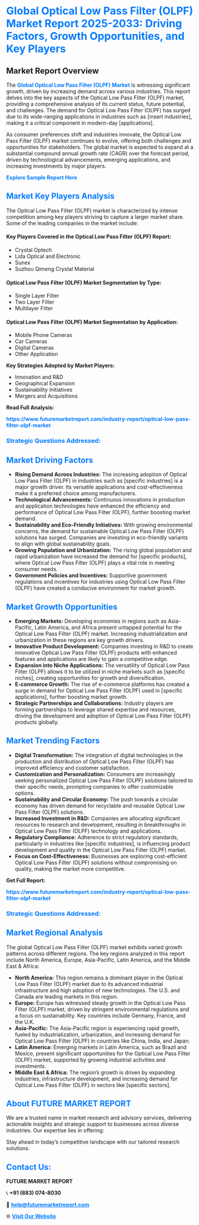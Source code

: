 <h1 style="color: #007BFF;">Global Optical Low Pass Filter (OLPF) Market Report 2025-2033: Driving Factors, Growth Opportunities, and Key Players</h1>

<section id="overview">
<h2>Market Report Overview</h2>
<p>The <a href="https://www.futuremarketreport.com/industry-report/optical-low-pass-filter-olpf-market" style="color: #007BFF; text-decoration: none;"><strong>Global Optical Low Pass Filter (OLPF) Market</strong></a> is witnessing significant growth, driven by increasing demand across various industries. This report delves into the key aspects of the Optical Low Pass Filter (OLPF) market, providing a comprehensive analysis of its current status, future potential, and challenges. The demand for Optical Low Pass Filter (OLPF) has surged due to its wide-ranging applications in industries such as [insert industries], making it a critical component in modern-day [applications].</p>
<p>As consumer preferences shift and industries innovate, the Optical Low Pass Filter (OLPF) market continues to evolve, offering both challenges and opportunities for stakeholders. The global market is expected to expand at a substantial compound annual growth rate (CAGR) over the forecast period, driven by technological advancements, emerging applications, and increasing investments by major players.</p>
</section>

<section id="overview">
<p><a href="https://www.futuremarketreport.com/request-sample/reportId=87637" style="color: #007BFF; text-decoration: none;"><strong>Explore Sample Report Here</strong></a></p>
</section>

<section id="key-players">
<h2 style="color: #007BFF;">Market Key Players Analysis</h2>
<p>The Optical Low Pass Filter (OLPF) market is characterized by intense competition among key players striving to capture a larger market share. Some of the leading companies in the market include:</p>
<h4>Key Players Covered in the Optical Low Pass Filter (OLPF) Report:</h4>
<ul><li>Crystal Optech</li><li>Lida Optical and Electronic</li><li>Sunex</li><li>Suzhou Qimeng Crystal Material</li></ul>
<h4>Optical Low Pass Filter (OLPF) Market Segmentation by Type:</h4>
<ul><li>Single Layer Filter</li><li>Two Layer Filter</li><li>Multilayer Filter</li></ul>

<h4>Optical Low Pass Filter (OLPF) Market Segmentation by Application:</h4>
<ul><li>Mobile Phone Cameras</li><li>Car Cameras</li><li>Digital Cameras</li><li>Other Application</li></ul>
<p><strong>Key Strategies Adopted by Market Players:</strong></p>
<ul>
<li>Innovation and R&D</li>
<li>Geographical Expansion</li>
<li>Sustainability Initiatives</li>
<li>Mergers and Acquisitions</li>
</ul>
</section>

<section>
<p><strong>Read Full Analysis: </strong></p><a href="https://www.futuremarketreport.com/industry-report/optical-low-pass-filter-olpf-market" style="color: #007BFF; text-decoration: none;"><strong>https://www.futuremarketreport.com/industry-report/optical-low-pass-filter-olpf-market</strong></a>
<h3 style="color: #007BFF;">Strategic Questions Addressed:</h3>
</section>

<section id="driving-factors">
<h2 style="color: #007BFF;">Market Driving Factors</h2>
<ul>
<li><strong>Rising Demand Across Industries:</strong> The increasing adoption of Optical Low Pass Filter (OLPF) in industries such as [specific industries] is a major growth driver. Its versatile applications and cost-effectiveness make it a preferred choice among manufacturers.</li>
<li><strong>Technological Advancements:</strong> Continuous innovations in production and application technologies have enhanced the efficiency and performance of Optical Low Pass Filter (OLPF), further boosting market demand.</li>
<li><strong>Sustainability and Eco-Friendly Initiatives:</strong> With growing environmental concerns, the demand for sustainable Optical Low Pass Filter (OLPF) solutions has surged. Companies are investing in eco-friendly variants to align with global sustainability goals.</li>
<li><strong>Growing Population and Urbanization:</strong> The rising global population and rapid urbanization have increased the demand for [specific products], where Optical Low Pass Filter (OLPF) plays a vital role in meeting consumer needs.</li>
<li><strong>Government Policies and Incentives:</strong> Supportive government regulations and incentives for industries using Optical Low Pass Filter (OLPF) have created a conducive environment for market growth.</li>
</ul>
</section>

<section id="growth-opportunities">
<h2 style="color: #007BFF;">Market Growth Opportunities</h2>
<ul>
<li><strong>Emerging Markets:</strong> Developing economies in regions such as Asia-Pacific, Latin America, and Africa present untapped potential for the Optical Low Pass Filter (OLPF) market. Increasing industrialization and urbanization in these regions are key growth drivers.</li>
<li><strong>Innovative Product Development:</strong> Companies investing in R&D to create innovative Optical Low Pass Filter (OLPF) products with enhanced features and applications are likely to gain a competitive edge.</li>
<li><strong>Expansion into Niche Applications:</strong> The versatility of Optical Low Pass Filter (OLPF) allows it to be utilized in niche markets such as [specific niches], creating opportunities for growth and diversification.</li>
<li><strong>E-commerce Growth:</strong> The rise of e-commerce platforms has created a surge in demand for Optical Low Pass Filter (OLPF) used in [specific applications], further boosting market growth.</li>
<li><strong>Strategic Partnerships and Collaborations:</strong> Industry players are forming partnerships to leverage shared expertise and resources, driving the development and adoption of Optical Low Pass Filter (OLPF) products globally.</li>
</ul>
</section>

<section id="trending-factors">
<h2 style="color: #007BFF;">Market Trending Factors</h2>
<ul>
<li><strong>Digital Transformation:</strong> The integration of digital technologies in the production and distribution of Optical Low Pass Filter (OLPF) has improved efficiency and customer satisfaction.</li>
<li><strong>Customization and Personalization:</strong> Consumers are increasingly seeking personalized Optical Low Pass Filter (OLPF) solutions tailored to their specific needs, prompting companies to offer customizable options.</li>
<li><strong>Sustainability and Circular Economy:</strong> The push towards a circular economy has driven demand for recyclable and reusable Optical Low Pass Filter (OLPF) solutions.</li>
<li><strong>Increased Investment in R&D:</strong> Companies are allocating significant resources to research and development, resulting in breakthroughs in Optical Low Pass Filter (OLPF) technology and applications.</li>
<li><strong>Regulatory Compliance:</strong> Adherence to strict regulatory standards, particularly in industries like [specific industries], is influencing product development and quality in the Optical Low Pass Filter (OLPF) market.</li>
<li><strong>Focus on Cost-Effectiveness:</strong> Businesses are exploring cost-efficient Optical Low Pass Filter (OLPF) solutions without compromising on quality, making the market more competitive.</li>
</ul>
</section>

<section>
<p><strong>Get Full Report: </strong></p><a href="https://www.futuremarketreport.com/industry-report/optical-low-pass-filter-olpf-market" style="color: #007BFF; text-decoration: none;"><strong>https://www.futuremarketreport.com/industry-report/optical-low-pass-filter-olpf-market</strong></a>
<h3 style="color: #007BFF;">Strategic Questions Addressed:</h3>
</section>


<section id="regional-analysis">
<h2 style="color: #007BFF;">Market Regional Analysis</h2>
<p>The global Optical Low Pass Filter (OLPF) market exhibits varied growth patterns across different regions. The key regions analyzed in this report include North America, Europe, Asia-Pacific, Latin America, and the Middle East & Africa:</p>
<ul>
<li><strong>North America:</strong> This region remains a dominant player in the Optical Low Pass Filter (OLPF) market due to its advanced industrial infrastructure and high adoption of new technologies. The U.S. and Canada are leading markets in this region.</li>
<li><strong>Europe:</strong> Europe has witnessed steady growth in the Optical Low Pass Filter (OLPF) market, driven by stringent environmental regulations and a focus on sustainability. Key countries include Germany, France, and the U.K.</li>
<li><strong>Asia-Pacific:</strong> The Asia-Pacific region is experiencing rapid growth, fueled by industrialization, urbanization, and increasing demand for Optical Low Pass Filter (OLPF) in countries like China, India, and Japan.</li>
<li><strong>Latin America:</strong> Emerging markets in Latin America, such as Brazil and Mexico, present significant opportunities for the Optical Low Pass Filter (OLPF) market, supported by growing industrial activities and investments.</li>
<li><strong>Middle East & Africa:</strong> The region’s growth is driven by expanding industries, infrastructure development, and increasing demand for Optical Low Pass Filter (OLPF) in sectors like [specific sectors].</li>
</ul>
</section>

<footer>
<h2 style="color: #007BFF;">About FUTURE MARKET REPORT</h2>
<p>We are a trusted name in market research and advisory services, delivering actionable insights and strategic support to businesses across diverse industries. Our expertise lies in offering:</p>

<p>Stay ahead in today’s competitive landscape with our tailored research solutions.</p>

<h2 style="color: #007BFF;">Contact Us:</h2>
<p><strong>FUTURE MARKET REPORT</strong></p>
<p>📞 <strong>+91 (883) 074-8030</strong></p>
<p>📧 <strong><a href="mailto:help@futuremarketreport.com" style="color: #007BFF;">help@futuremarketreport.com</a></strong></p>
<p>🌐 <strong><a href="https://www.futuremarketreport.com/" style="color: #007BFF;">Visit Our Website</a></strong></p>
</footer>